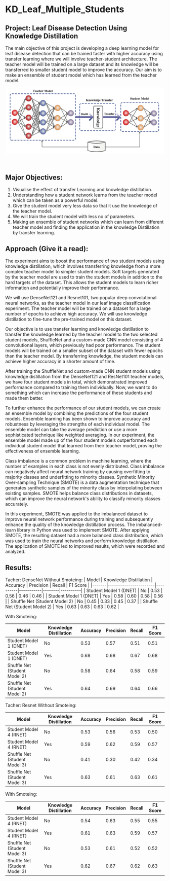 # KD_Leaf_Multiple_Students
## Project: Leaf Disease Detection Using Knowledge Distillation
The main objective of this project is developing a deep learning model for leaf disease detection that can be trained faster with higher accuracy using transfer learning where we will involve teacher-student architecture. The teacher model will be trained on a large dataset and its knowledge will be transferred to smaller student model to improve the accuracy. Our aim is to make an ensemble of student model which has learned from the teacher model.
<p align="center">
  <img src="Images/Knowledge-Distillation_1.png" alt="Ensemble model" width="500"/><br>
 </p><br>
 
 
## Major Objectives: 


1. Visualise the effect of transfer Learning and knowledge distillation.<br>
2. Understanding how a student network learns from the teacher model which can be taken as a powerful model.<br>
3. Give the student model very less data so that it use the knowledge of the teacher model.<br>
4. We will train the student model with less no of parameters.<br>
5. Making an ensemble of student networks which can learn from different teacher model and finding the application in the knowledge Distillation by transfer learning.<br>

## Approach (Give it a read):
The experiment aims to boost the performance of two student models using knowledge distillation, which involves transferring knowledge from a more complex teacher model to simpler student models. Soft targets generated by the teacher model are used to train the student models in addition to the hard targets of the dataset. This allows the student models to learn richer information and potentially improve their performance.

We will use DenseNet121 and Resnet101, two popular deep convolutional neural networks, as the teacher model in our leaf image classification experiment. The teacher model will be trained on a dataset for a large number of epochs to achieve high accuracy. We will use knowledge distillation to fine-tune the pre-trained model on this dataset.


Our objective is to use transfer learning and knowledge distillation to transfer the knowledge learned by the teacher model to the two selected student models, ShuffleNet and a custom-made CNN model consisting of 4 convolutional layers, which previously had poor performance. The student models will be trained on a smaller subset of the dataset with fewer epochs than the teacher model. By transferring knowledge, the student models can achieve higher accuracy in a shorter amount of time.

After training the ShuffleNet and custom-made CNN student models using knowledge distillation from the DenseNet121 and ResNet101 teacher models, we have four student models in total, which demonstrated improved performance compared to training them individually. Now, we want to do something which can increase the performance of these students and made them better.

To further enhance the performance of our student models, we can create an ensemble model by combining the predictions of the four student models. Ensemble learning has been shown to improve accuracy and robustness by leveraging the strengths of each individual model. The ensemble model can take the average prediction or use a more sophisticated technique like weighted averaging. In our experiment, the ensemble model made up of the four student models outperformed each individual student model that learned from their teacher model, proving the effectiveness of ensemble learning.

Class imbalance is a common problem in machine learning, where the number of examples in each class is not evenly distributed. Class imbalance can negatively affect neural network training by causing overfitting to majority classes and underfitting to minority classes. Synthetic Minority Over-sampling Technique (SMOTE) is a data augmentation technique that generates synthetic samples of the minority class by interpolating between existing samples. SMOTE helps balance class distributions in datasets, which can improve the neural network's ability to classify minority classes accurately.

In this experiment, SMOTE was applied to the imbalanced dataset to improve neural network performance during training and subsequently enhance the quality of the knowledge distillation process. The imbalanced-learn library in Python was used to implement SMOTE. After applying SMOTE, the resulting dataset had a more balanced class distribution, which was used to train the neural networks and perform knowledge distillation. The application of SMOTE led to improved results, which were recorded and analyzed. 
## Results:
Tacher: DenseNet
Without Smoteing:
| Model | Knowledge Distillation | Accuracy | Precision | Recall | F1 Score |
|-------|-----------------------|----------|-----------|--------|----------|
| Student Model 1 (DNET) | No | 0.53 | 0.56 | 0.46 | 0.46 |
| Student Model 1 (DNET) | Yes | 0.58 | 0.60 | 0.58 | 0.56 |
| Shuffle Net (Student Model 2) | No | 0.45 | 0.33 | 0.45 | 0.37 |
| Shuffle Net (Student Model 2) | Yes | 0.63 | 0.63 | 0.63 | 0.62 |<br>


With Smoteing:<br>


| Model | Knowledge Distillation | Accuracy | Precision | Recall | F1 Score |
|-------|-----------------------|----------|-----------|--------|----------|
| Student Model 1 (DNET) | No | 0.53 | 0.57 | 0.51 | 0.51 |
| Student Model 1 (DNET) | Yes | 0.68 | 0.68 | 0.67 | 0.68 |
| Shuffle Net (Student Model 2) | No | 0.58 | 0.64 | 0.58 | 0.59 |
| Shuffle Net (Student Model 2) | Yes | 0.64 | 0.69 | 0.64 | 0.66 |

Tacher: Resnet
Without Smoteing:

| Model | Knowledge Distillation | Accuracy | Precision | Recall | F1 Score |
|-------|-----------------------|----------|-----------|--------|----------|
| Student Model 4 (RNET) | No | 0.53 | 0.56 | 0.53 | 0.50 |
| Student Model 4 (RNET) | Yes | 0.59 | 0.62 | 0.59 | 0.57 |
| Shuffle Net (Student Model 3) | No | 0.41 | 0.30 | 0.42 | 0.34 |
| Shuffle Net (Student Model 3) | Yes | 0.63 | 0.61 | 0.63 | 0.61 |

With Smoteing:

| Model | Knowledge Distillation | Accuracy | Precision | Recall | F1 Score |
|-------|-----------------------|----------|-----------|--------|----------|
| Student Model 4 (RNET) | No | 0.54 | 0.63 | 0.55 | 0.55 |
| Student Model 4 (RNET) | Yes | 0.61 | 0.63 | 0.59 | 0.57 |
| Shuffle Net (Student Model 3) | No | 0.53 | 0.61 | 0.52 | 0.52 |
| Shuffle Net (Student Model 3) | Yes | 0.62 | 0.67 | 0.62 | 0.63 |
